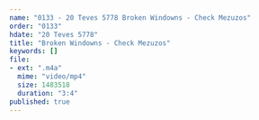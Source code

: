 ```yaml
---
name: "0133 - 20 Teves 5778 Broken Windowns - Check Mezuzos"
order: "0133"
hdate: "20 Teves 5778"
title: "Broken Windowns - Check Mezuzos"
keywords: []
file:
- ext: ".m4a"
  mime: "video/mp4"
  size: 1483518
  duration: "3:4"
published: true
---
```



